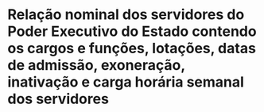 # Relação nominal dos servidores do Poder Executivo do Estado contendo os cargos e funções, lotações, datas de admissão, exoneração, inativação e carga horária semanal dos servidores

